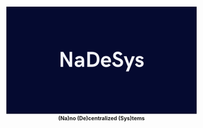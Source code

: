 <p align="center">
  <img src="https://github.com/NaDeSys/.github/blob/main/profile/cover.png"/>
  <b>(Na)no (De)centralized (Sys)tems</b>
</p>
